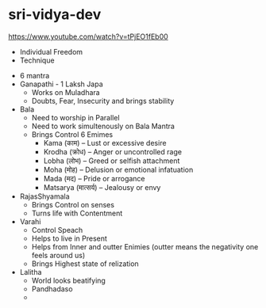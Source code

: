 # sri-vidya-dev

https://www.youtube.com/watch?v=tPjEO1fEb00

* Individual Freedom
* Technique
- 6 mantra
 - Ganapathi - 1 Laksh Japa
   - Works on Muladhara
   - Doubts, Fear, Insecurity and brings stability   
 - Bala
   - Need to worship in Parallel
   - Need to work simultenously on Bala Mantra
   - Brings Control 6 Emimes
       - Kama (काम) – Lust or excessive desire
       - Krodha (क्रोध) – Anger or uncontrolled rage
       - Lobha (लोभ) – Greed or selfish attachment
       - Moha (मोह) – Delusion or emotional infatuation
       - Mada (मद) – Pride or arrogance
       - Matsarya (मात्सर्य) – Jealousy or envy
 - RajasShyamala
     -   Brings Control on senses
     -   Turns life with Contentment
 - Varahi
     - Control Speach
     - Helps to live in Present
     - Helps from Inner and outter Enimies (outter means the negativity one feels around us)
     - Brings Highest state of relization
 - Lalitha
     - World looks beatifying
     - Pandhadaso
     -   



   
